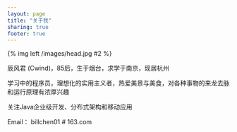 ```yaml
---
layout: page
title: "关于我"
sharing: true
footer: true
---
```


{% img left /images/head.jpg #2 %}  

辰风君 (Cwind)，85后，生于烟台，求学于南京，现居杭州

学习中的程序员，理想化的实用主义者，热爱美景与美食，对各种事物的来龙去脉和运行原理有浓厚兴趣
  
关注Java企业级开发、分布式架构和移动应用

Email： billchen01 # 163.com